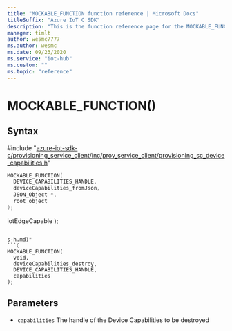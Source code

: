 ```yaml
---                             
title: "MOCKABLE_FUNCTION function reference | Microsoft Docs" 
titleSuffix: "Azure IoT C SDK"            
description: "This is the function reference page for the MOCKABLE_FUNCTION() function in the Azure IoT C SDK. This SDK is used with Azure IoT Hub and Azure IoT Hub Device Provisioning Service"            
manager: timlt                 
author: wesmc7777              
ms.author: wesmc               
ms.date: 09/23/2020                    
ms.service: "iot-hub"             
ms.custom: ""                
ms.topic: "reference"        
---                            
```


# MOCKABLE_FUNCTION()

## Syntax

\#include "[azure-iot-sdk-c/provisioning_service_client/inc/prov_service_client/provisioning_sc_device_capabilities.h](../provisioning-sc-device-capabilities-h.md)"  
```C
MOCKABLE_FUNCTION(
  DEVICE_CAPABILITIES_HANDLE,
  deviceCapabilities_fromJson,
  JSON_Object *,
  root_object
);
```

  iotEdgeCapable
);
```

s-h.md)"  
```C
MOCKABLE_FUNCTION(
  void,
  deviceCapabilities_destroy,
  DEVICE_CAPABILITIES_HANDLE,
  capabilities
);
```

## Parameters
* `capabilities` The handle of the Device Capabilities to be destroyed

